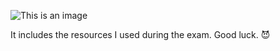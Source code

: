 ![This is an image](https://images.credly.com/size/340x340/images/8e66b341-8fa9-43ff-a611-76b72a65b38f/image.png)


It includes the resources I used during the exam. Good luck. :smiling_imp:

